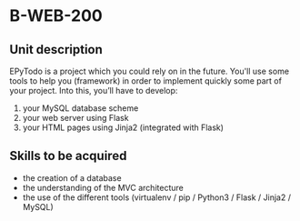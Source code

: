 # B-WEB-200

## Unit description

EPyTodo is a project which you could rely on in the future.
You'll use some tools to help you (framework) in order to implement quickly some part of your project.
Into this, you’ll have to develop:
1. your MySQL database scheme
2. your web server using Flask
3. your HTML pages using Jinja2 (integrated with Flask)

## Skills to be acquired

- the creation of a database
- the understanding of the MVC architecture
- the use of the different tools (virtualenv / pip / Python3 / Flask / Jinja2 / MySQL)